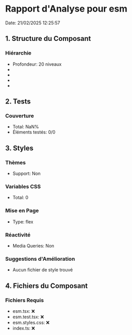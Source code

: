 # Rapport d'Analyse pour esm

Date: 21/02/2025 12:25:57

## 1. Structure du Composant

### Hiérarchie

- Profondeur: 20 niveaux
- <number>
- <number>
- <number>
- <number>

## 2. Tests

### Couverture

- Total: NaN%
- Éléments testés: 0/0

## 3. Styles

### Thèmes

- Support: Non

### Variables CSS

- Total: 0

### Mise en Page

- Type: flex

### Réactivité

- Media Queries: Non

### Suggestions d'Amélioration

- Aucun fichier de style trouvé

## 4. Fichiers du Composant

### Fichiers Requis

- esm.tsx: ❌
- esm.test.tsx: ❌
- esm.styles.css: ❌
- index.ts: ❌
